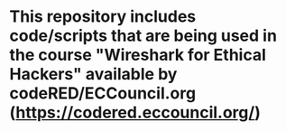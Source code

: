 # This repository includes code/scripts that are being used in the course "Wireshark for Ethical Hackers" available by codeRED/ECCouncil.org (https://codered.eccouncil.org/)
